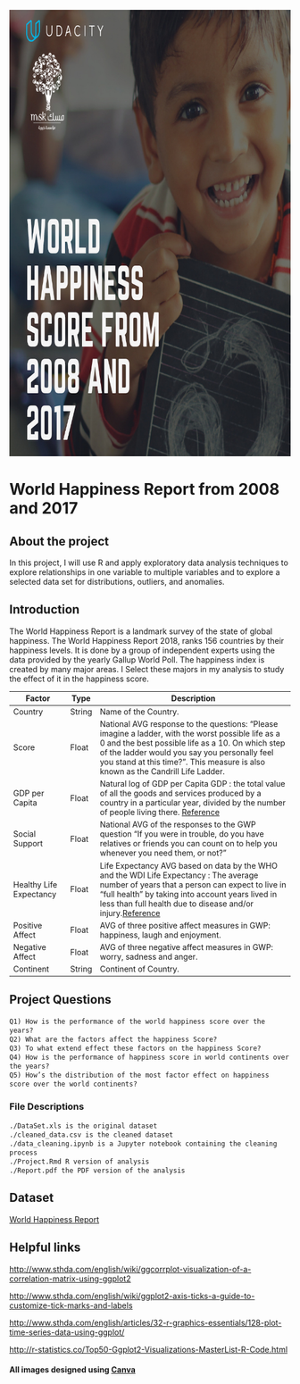 <p align="center">
  <img src="header.png" width="800" height="800" />
</p>

# World Happiness Report from 2008 and 2017

## About the project
In this project, I will use R and apply exploratory data analysis techniques to explore relationships in one variable to multiple variables and to explore a selected data set for distributions, outliers, and anomalies.

## Introduction
The World Happiness Report is a landmark survey of the state of global happiness. The World Happiness Report 2018, ranks 156 countries by their happiness levels. It is done by a group of independent experts using the data provided by the yearly Gallup World Poll. The happiness index is created by many major areas. I Select these majors in my analysis to study the effect of it in the happiness score.

Factor | Type | Description
------ | ---- | -----------
Country| String | Name of the Country.
Score | Float | National AVG response to the questions: “Please imagine a ladder, with the worst possible life as a 0 and the best possible life as a 10. On which step of the ladder would you say you personally feel you stand at this time?”. This measure is also known as the Candrill Life Ladder.
GDP per Capita| Float | Natural log of GDP per Capita GDP : the total value of all the goods and services produced by a country in a particular year, divided by the number of people living there. [Reference](https://dictionary.cambridge.org/dictionary/english/gdp-per-capita)
Social Support | Float | National AVG of the responses to the GWP question “If you were in trouble, do you have relatives or friends you can count on to help you whenever you need them, or not?”
Healthy Life Expectancy |Float| Life Expectancy AVG based on data by the WHO and the WDI Life Expectancy : The average number of years that a person can expect to live in “full health” by taking into account years lived in less than full health due to disease and/or injury.[Reference](http://www.who.int/healthinfo/statistics/indhale/en/)
Positive Affect |Float| AVG of three positive affect measures in GWP: happiness, laugh and enjoyment.
Negative Affect |Float| AVG of three negative affect measures in GWP: worry, sadness and anger.
Continent |String| Continent of Country.

## Project Questions
    Q1) How is the performance of the world happiness score over the years?
    Q2) What are the factors affect the happiness Score?
    Q3) To what extend effect these factors on the happiness Score?
    Q4) How is the performance of happiness score in world continents over the years?
    Q5) How’s the distribution of the most factor effect on happiness score over the world continents?

### File Descriptions
    ./DataSet.xls is the original dataset
    ./cleaned_data.csv is the cleaned dataset
    ./data_cleaning.ipynb is a Jupyter notebook containing the cleaning process
    ./Project.Rmd R version of analysis
    ./Report.pdf the PDF version of the analysis
    


## Dataset
[World Happiness Report](http://worldhappiness.report/ed/2018/)

## Helpful links
http://www.sthda.com/english/wiki/ggcorrplot-visualization-of-a-correlation-matrix-using-ggplot2 

http://www.sthda.com/english/wiki/ggplot2-axis-ticks-a-guide-to-customize-tick-marks-and-labels 

http://www.sthda.com/english/articles/32-r-graphics-essentials/128-plot-time-series-data-using-ggplot/ 

http://r-statistics.co/Top50-Ggplot2-Visualizations-MasterList-R-Code.html


#### All images designed using  [Canva](http://https://www.canva.com) 
